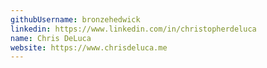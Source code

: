 ```yaml
---
githubUsername: bronzehedwick
linkedin: https://www.linkedin.com/in/christopherdeluca
name: Chris DeLuca
website: https://www.chrisdeluca.me
---
```

